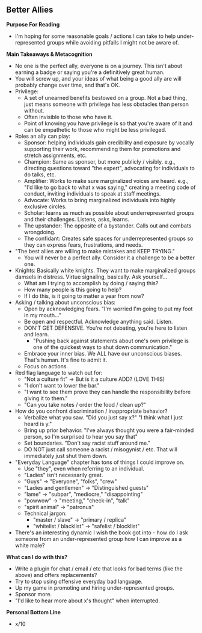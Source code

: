 ## Better Allies

**Purpose For Reading**
- I'm hoping for some reasonable goals / actions I can take to help under-represented groups while avoiding pitfalls I might not be aware of.
 
**Main Takeaways & Metacognition**
- No one is the perfect ally, everyone is on a journey. This isn't about earning a badge or saying you're a definitively great human.
- You will screw up, and your ideas of what being a good ally are will probably change over time, and that's OK.
- Privilege:
	- A set of unearned benefits bestowed on a group. Not a bad thing, just means someone with privilege has less obstacles than person without.
	- Often invisible to those who have it.
	- Point of knowing you have privilege is so that you're aware of it and can be empathetic to those who might be less privileged. 
- Roles an ally can play:
	- Sponsor: helping individuals gain credibility and exposure by vocally supporting their work, recommending them for promotions and stretch assignments, etc.
	- Champion: Same as sponsor, but more publicly / visibly. e.g., directing questions toward "the expert", advocating for individuals to do talks, etc.
	- Amplifier: Works to make sure marginalized voices are heard. e.g., "I'd like to go back to what x was saying," creating a meeting code of conduct, inviting individuals to speak at staff meetings.
	- Advocate: Works to bring marginalized individuals into highly exclusive circles.
	- Scholar: learns as much as possible about underrepresented groups and their challenges. Listens, asks, learns.
	- The upstander: The opposite of a bystander. Calls out and combats wrongdoing.
	- The confidant: Creates safe spaces for underrepresented groups so they can express fears, frustrations, and needs.
- "The best allies are willing to make mistakes and KEEP TRYING."
	- You will never be a perfect ally. Consider it a challenge to be a better one.
- Knights: Basically white knights. They want to make marginalized groups damsels in distress. Virtue signaling, basically. Ask yourself...
	- What am I trying to accomplish by doing / saying this?
	- How many people is this going to help?
	- If I do this, is it going to matter a year from now?
- Asking / talking about unconscious bias:
	- Open by acknowledging fears. "I'm worried I'm going to put my foot in my mouth..."
	- Be open and respectful. Acknowledge anything said. Listen.
	- DON'T GET DEFENSIVE. You're not debating, you're here to listen and learn.
		- "Pushing back against statements about one's own privilege is one of the quickest ways to shut down communication."
	- Embrace your inner bias. We ALL have our unconscious biases. That's human. It's fine to admit it.
	- Focus on actions.
- Red flag language to watch out for:
	- "Not a culture fit" -> But is it a culture ADD? (LOVE THIS)
	- "I don't want to lower the bar."
	- "I want to see them prove they can handle the responsibility before giving it to them."
	- "Can you take notes / order the food / clean up?"
- How do you confront discrimination / inappropriate behavior?
	- Verbalize what you saw. "Did you just say x?" "I think what I just heard is y."
	- Bring up prior behavior. "I've always thought you were a fair-minded person, so I'm surprised to hear you say that"
	- Set boundaries. "Don't say racist stuff around me."
	- DO NOT just call someone a racist / misogynist / etc. That will immediately just shut them down.
- "Everyday Language" chapter has tons of things I could improve on.
	- Use "they", even when referring to an individual.
	- "Ladies" isn't necessarily great.
	- "Guys" -> "Everyone", "folks", "crew"
	- "Ladies and gentlemen" -> "Distinguished guests"
	- "lame" -> "subpar", "mediocre," "disappointing"
	- "powwow" -> "meeting," "check-in", "talk"
	- "spirit animal" -> "patronus"
	- Technical jargon:
		- "master / slave" -> "primary / replica"
		- "whitelist / blacklist" -> "safelist / blocklist"
- There's an interesting dynamic I wish the book got into - how do I ask someone from an under-represented group how I can improve as a white male?

**What can I do with this?**
- Write a plugin for chat / email / etc that looks for bad terms (like the above) and offers replacements?
- Try to stop using offensive everyday bad language.
- Up my game in promoting and hiring under-represented groups.
- Sponsor more.
- "I'd like to hear more about x's thought" when interrupted.

**Personal Bottom Line**
- x/10
<!--stackedit_data:
eyJoaXN0b3J5IjpbMTQzOTk2MDU1MiwtOTI1MDQ5Nzk2LC05NT
Q2MTE3OTUsLTE0ODU4MDIzOTBdfQ==
-->